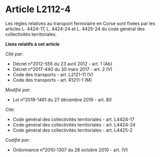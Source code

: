 # Article L2112-4

Les règles relatives au transport ferroviaire en Corse sont fixées par les articles L. 4424-17, L. 4424-24 et L. 4425-24 du
code général des collectivités territoriales.

**Liens relatifs à cet article**

_Cité par_:

  - Décret n°2012-555 du 23 avril 2012 - art. 1 (Ab)
  - Décret n°2017-440 du 30 mars 2017 - art. 2 (V)
  - Code des transports - art. L2121-11 (V)
  - Code des transports - art. R1211-1 (M)

_Modifié par_:

  - Loi n°2019-1461 du 27 décembre 2019 - art. 80

_Cite_:

  - Code général des collectivités territoriales - art. L4424-17
  - Code général des collectivités territoriales - art. L4424-24
  - Code général des collectivités territoriales - art. L4425-2

_Codifié par_:

  - Ordonnance n°2010-1307 du 28 octobre 2010 - art. (V)
